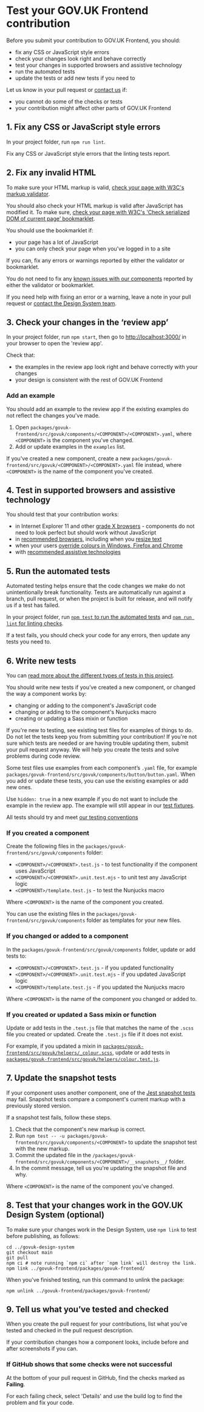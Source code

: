 # Test your GOV.UK Frontend contribution

Before you submit your contribution to GOV.UK Frontend, you should:

- fix any CSS or JavaScript style errors
- check your changes look right and behave correctly
- test your changes in supported browsers and assistive technology
- run the automated tests
- update the tests or add new tests if you need to

Let us know in your pull request or [contact us](https://design-system.service.gov.uk/#support) if:

- you cannot do some of the checks or tests
- your contribution might affect other parts of GOV.UK Frontend

## 1. Fix any CSS or JavaScript style errors

In your project folder, run `npm run lint`.

Fix any CSS or JavaScript style errors that the linting tests report.

## 2. Fix any invalid HTML

To make sure your HTML markup is valid, [check your page with W3C's markup validator](https://validator.w3.org/).

You should also check your HTML markup is valid after JavaScript has modified it. To make sure, [check your page with W3C's 'Check serialized DOM of current page’ bookmarklet](https://validator.w3.org/nu/about.html#extras).

You should use the bookmarklet if:

- your page has a lot of JavaScript
- you can only check your page when you've logged in to a site

If you can, fix any errors or warnings reported by either the validator or bookmarklet.

You do not need to fix any [known issues with our components](https://github.com/alphagov/govuk-frontend/issues/1280#issuecomment-509588851) reported by either the validator or bookmarklet.

If you need help with fixing an error or a warning, leave a note in your pull request or [contact the Design System team](https://design-system.service.gov.uk/#support).

## 3. Check your changes in the ‘review app’

In your project folder, run `npm start`, then go to [http://localhost:3000/]([http://localhost:3000/]) in your browser to open the 'review app'.

Check that:

- the examples in the review app look right and behave correctly with your changes
- your design is consistent with the rest of GOV.UK Frontend

### Add an example

You should add an example to the review app if the existing examples do not reflect the changes you've made.

1. Open `packages/govuk-frontend/src/govuk/components/<COMPONENT>/<COMPONENT>.yaml`, where `<COMPONENT>` is the component you've changed.
2. Add or update examples in the `examples` list.

If you've created a new component, create a new `packages/govuk-frontend/src/govuk/<COMPONENT>/<COMPONENT>.yaml` file instead, where `<COMPONENT>` is the name of the component you've created.

## 4. Test in supported browsers and assistive technology

You should test that your contribution works:

- in Internet Explorer 11 and other [grade X browsers](/docs/contributing/browser-support.md#browsers-grades) - components do not need to look perfect but should work without JavaScript
- in [recommended browsers](https://www.gov.uk/service-manual/technology/designing-for-different-browsers-and-devices#browsers-to-test-in), including when you [resize text](/docs/contributing/resize-text-in-browsers.md)
- when your users [override colours in Windows, Firefox and Chrome](https://accessibility.blog.gov.uk/2018/08/01/supporting-users-who-change-colours-on-gov-uk/)
- with [recommended assistive technologies](https://www.gov.uk/service-manual/technology/testing-with-assistive-technologies#what-to-test)

## 5. Run the automated tests

Automated testing helps ensure that the code changes we make do not unintentionally break functionality.
Tests are automatically run against a branch, pull request, or when the project is built for release, and will notify us if a test has failed.

In your project folder, run [`npm test` to run the automated tests](../releasing/testing-and-linting.md#running-all-tests-locally) and [`npm run lint` for linting checks](../releasing/testing-and-linting.md#running-all-linting-checks-locally).

If a test fails, you should check your code for any errors, then update any tests you need to.

## 6. Write new tests

You can [read more about the different types of tests in this project](../releasing/testing-and-linting.md).

You should write new tests if you’ve created a new component, or changed the way a component works by:

- changing or adding to the component's JavaScript code
- changing or adding to the component's Nunjucks macro
- creating or updating a Sass mixin or function

If you're new to testing, see existing test files for examples of things to do. Do not let the tests keep you from submitting your contribution! If you're not sure which tests are needed or are having trouble updating them, submit your pull request anyway. We will help you create the tests and solve problems during code review.

Some test files use examples from each component’s `.yaml` file, for example `packages/govuk-frontend/src/govuk/components/button/button.yaml`. When you add or update these tests, you can use the existing examples or add new ones.

Use `hidden: true` in a new example if you do not want to include the example in the review app. The example will still appear in our [test fixtures](http://frontend.design-system.service.gov.uk/testing-your-html/).

All tests should try and meet [our testing conventions](../releasing/testing-and-linting.md#conventions)

### If you created a component

Create the following files in the `packages/govuk-frontend/src/govuk/components` folder:

- `<COMPONENT>/<COMPONENT>.test.js` - to test functionality if the component uses JavaScript
- `<COMPONENT>/<COMPONENT>.unit.test.mjs` - to unit test any JavaScript logic
- `<COMPONENT>/template.test.js` - to test the Nunjucks macro

Where `<COMPONENT>` is the name of the component you created.

You can use the existing files in the `packages/govuk-frontend/src/govuk/components` folder as templates for your new files.

### If you changed or added to a component

In the `packages/govuk-frontend/src/govuk/components` folder, update or add tests to:

- `<COMPONENT>/<COMPONENT>.test.js` - if you updated functionality
- `<COMPONENT>/<COMPONENT>.unit.test.mjs` - if you updated JavaScript logic
- `<COMPONENT>/template.test.js` - if you updated the Nunjucks macro

Where `<COMPONENT>` is the name of the component you changed or added to.

### If you created or updated a Sass mixin or function

Update or add tests in the `.test.js` file that matches the name of the `.scss` file you created or updated. Create the `.test.js` file if it does not exist.

For example, if you updated a mixin in [`packages/govuk-frontend/src/govuk/helpers/_colour.scss`](/packages/idsk-frontend/src/govuk/helpers/_colour.scss), update or add tests in [`packages/govuk-frontend/src/govuk/helpers/colour.test.js`](/packages/idsk-frontend/src/govuk/helpers/colour.test.js).

## 7. Update the snapshot tests

If your component uses another component, one of the [Jest snapshot tests](https://jestjs.io/docs/en/snapshot-testing) may fail. Snapshot tests compare a component's current markup with a previously stored version.

If a snapshot test fails, follow these steps.

1. Check that the component's new markup is correct.
2. Run `npm test -- -u packages/govuk-frontend/src/govuk/components/<COMPONENT>` to update the snapshot test with the new markup.
3. Commit the updated file in the `/packages/govuk-frontend/src/govuk/components/<COMPONENT>/__snapshots__/` folder.
4. In the commit message, tell us you're updating the snapshot file and why.

Where `<COMPONENT>` is the name of the component you've changed.

## 8. Test that your changes work in the GOV.UK Design System (optional)

To make sure your changes work in the Design System, use `npm link` to test before publishing, as follows:

```shell
cd ../govuk-design-system
git checkout main
git pull
npm ci # note running `npm ci` after `npm link` will destroy the link.
npm link ../govuk-frontend/packages/govuk-frontend/
```

When you've finished testing, run this command to unlink the package:

```shell
npm unlink ../govuk-frontend/packages/govuk-frontend/
```

## 9. Tell us what you’ve tested and checked

When you create the pull request for your contributions, list what you’ve tested and checked in the pull request description.

If your contribution changes how a component looks, include before and after screenshots if you can.

### If GitHub shows that some checks were not successful

At the bottom of your pull request in GitHub, find the checks marked as **Failing**.

For each failing check, select 'Details' and use the build log to find the problem and fix your code.
